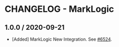 # CHANGELOG - MarkLogic

## 1.0.0 / 2020-09-21

* [Added] MarkLogic New Integration. See [#6524](https://github.com/DataDog/integrations-core/pull/6524).

